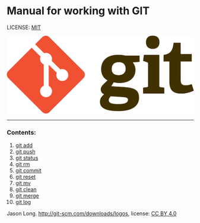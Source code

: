 # Manual for working with GIT

LICENSE: [MIT](license.md)

![](./Git-logo.png)


---
### Contents:
1. [git add](./add.md)
2. [git push](./push.md) 
3. [git status](./status.md)
4. [git rm](./rm.md)
5. [git commit](./commit.md)
6. [git reset](./reset.md)
7. [git mv](./mv.md)
8. [git clean](./clean.md)
9. [git merge](./merge.md)
10. [git log](./log.md)


Jason Long. http://git-scm.com/downloads/logos,
license: [CC BY 4.0](https://creativecommons.org/licenses/by/4.0/)